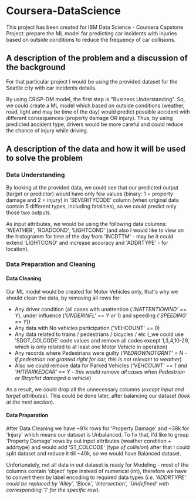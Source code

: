 # Coursera-DataScience
This project has been created for IBM Data Science - Coursera Capstone Project: prepare the ML model for predicting car incidents with injuries based on outside conditions to reduce the frequency of car collisions.

## A description of the problem and a discussion of the background
For that particular project I would be using the provided dataset for the Seattle city with car incidents details.

By using CRISP-DM model, the first step is "Business Understanding". So, we could create a ML model which based on outside conditions (weather, road, light and may be time of the day) would predict possible accident with different consequences (property damage OR injury). Thus, by using predicted accident type, drivers would be more careful and could reduce the chance of injury while driving.


## A description of the data and how it will be used to solve the problem
### Data Understanding
By looking at the provided data, we could see that our predicted output (target or predictor) would have only few values (binary: 1 = property damage and 2 = injury) in 'SEVERITYCODE' column (when original data contain 5 different types, including fatalities), so we could predict only those two outputs.

As input attributes, we would be using the following data columns: 'WEATHER', 'ROADCOND', 'LIGHTCOND' (and also I would like to view on the histogramm for time of the day from 'INCDTTM' - may be it could extend 'LIGHTCOND' and increase accuracy and 'ADDRTYPE' - for location).
### Data Preparation and Cleaning
#### Data Cleaning
Our ML model would be created for Motor Vehicles only, that's why we should clean the data, by removing all rows for:
 - Any driver condition (all cases with unattention (_'INATTENTIONIND' == Y_), under influence (_'UNDERINFL' == Y or 1_) and speeding (_'SPEEDING' == Y_))
 - Any data with No vehicles participation ('VEHCOUNT' == 0)
 - Any data related to trains / pedestrians / bicycles / etc (_we could use 'SDOT_COLCODE' code values and remove all codes except 1,3,4,10-29, which is only related to at least one Motor Vehicle in operation)
 - Any records where Pedestrians were guilty (_'PEDROWNOTGRNT' = N - if pedestrian not granted right for car, this is not relevant to weather_)
 - Also we could remove data for Parked Vehicles (_'VEHCOUNT' == 1 and 'HITPARKEDCAR' == Y - this would remove all cases when Pedestrian or Bicyclist damaged a vehicle_)

As a result, we could drop all the unnecessary columns (_except input and target attributes_). This could be done later, after balancing our dataset (_look at the next section_).

#### Data Praparation
After Data Cleaning we have ~91k rows for 'Property Damage' and ~38k for 'Injury' which means our dataset is Unbalanced. To fix that, I'd like to group 'Property Damage' rows by out input attributes (weather condition + addrtype) and would add 'ST_COLCODE' (_type of collision_) after that I could split dataset and reduce it till ~40k, so we would have Balanced dataset.

Unfortunately, not all data in out dataset is ready for Modeling - most of the columns contain 'object' type instead of numerical (int), therefore we have to convert them by label encoding to required data types (_i.e. 'ADDRTYPE' could be replaced by 'Alley', 'Block', 'Intersection', 'Undefined' with corresponding '1' for the specific row_).





